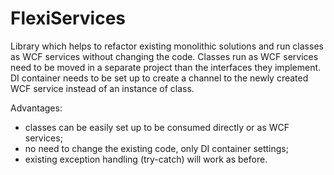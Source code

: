 # FlexiServices

Library which helps to refactor existing monolithic solutions and run classes as WCF services without changing the code.
Classes run as WCF services need to be moved in a separate project than the interfaces they implement.
DI container needs to be set up to create a channel to the newly created WCF service instead of an instance of class.

Advantages:
- classes can be easily set up to be consumed directly or as WCF services;
- no need to change the existing code, only DI container settings;
- existing exception handling (try-catch) will work as before.
